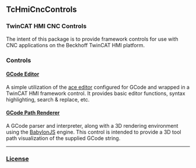 ## TcHmiCncControls
### TwinCAT HMI CNC Controls

The intent of this package is to provide framework controls for use with CNC applications on the Beckhoff TwinCAT HMI platform.

### Controls

#### [GCode Editor](/TcHmiCncControls/GCodeEditor/)

A simple utilization of the [ace editor](https://github.com/ajaxorg/ace) configured for GCode and wrapped in a TwinCAT HMI framework control. It provides basic editor functions, syntax highlighting, search & replace, etc.

#### [GCode Path Renderer](/TcHmiCncControls/GCodePathRenderer/)

A GCode parser and interpreter, along with a 3D rendering environment using the [BabylonJS](https://github.com/BabylonJS/Babylon.js) engine. This control is intended to provide a 3D tool path visualization of the supplied GCode string.

---

### [License](/TcHmiCncControls/LICENSE.txt)

